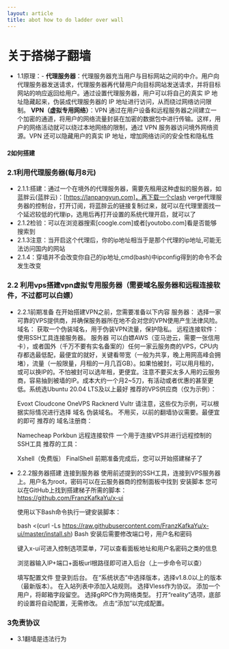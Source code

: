 ```yaml
---
layout: article
title: abot how to do ladder over wall
---
```

# 关于搭梯子翻墙
- 1.1原理：- **代理服务器**：代理服务器充当用户与目标网站之间的中介。用户向代理服务器发送请求，代理服务器再代替用户向目标网站发送请求，并将目标网站的响应返回给用户。通过设置代理服务器，用户可以将自己的真实 IP 地址隐藏起来，伪装成代理服务器的 IP 地址进行访问，从而绕过网络访问限制。
   **VPN（虚拟专用网络）**：VPN 通过在用户设备和远程服务器之间建立一个加密的通道，将用户的网络流量封装在加密的数据包中进行传输。这样，用户的网络活动就可以绕过本地网络的限制，通过 VPN 服务器访问境外网络资源。VPN 还可以隐藏用户的真实 IP 地址，增加网络访问的安全性和隐私性
#### 2如何搭建
### 2.1利用代理服务器(每月8元)
- 2.1.1:搭建：通过一个在境外的代理服务器，需要先租用这种虚拟的服务器，如蓝胖云(蓝胖云)：[https://lanpangyun.com]，再下载一个clash verge代理服务器的控制台，打开订阅，将蓝胖云的链接复制过来，就可以在代理里面找一个延迟较低的代理ip，选用后再打开设置的系统代理开启，就可以了
- 2.1.2检验：可以在浏览器搜索[coogle.com]或者[youtobo.com]看是否能够搜索到
- 2.1.3注意：当开启这个代理后，你的ip地址相当于是那个代理的ip地址,可能无法访问国内的网站
- 2.1.4：穿墙并不会改变你自己的ip地址,cmd(bash)中ipconfig得到的命令不会发生改变
### 2.2 利用vps搭建vpn虚拟专用服务器（需要域名服务器和远程连接软件，不过都可以白嫖）
- 2.2.1前期准备
	在开始搭建VPN之前，您需要准备以下内容
	服务器： 选择一家可靠的VPS提供商，并确保服务器所在地不会对您的VPN使用产生法律风险。
	域名： 获取一个伪装域名，用于伪装VPN流量，保护隐私。
	远程连接软件： 使用SSH工具连接服务器。
	服务器
	可以白嫖AWS（亚马逊云，需要一张信用卡），或者国外（千万不要有实名备案的）任何一家云服务商的VPS，CPU内存都选最低配，最便宜的就好，关键看带宽（一般为共享，晚上用网高峰会拥堵），流量（一般限量，月租的一月几百GB）。如果怕被封，可以用月租的，或可以换IP的。不怕被封可以选年租，更便宜。注意不要买太多人用的云服务商，容易抽到被墙的IP。成本大约一个月2~5刀，有活动或者优惠的甚至更低。系统选Ubuntu 20.04 LTS及以上最好
	推荐的VPS供应商（仅为示例）：
	
	Evoxt
	Cloudcone
	OneVPS
	Racknerd
	Vultr
	请注意，这些仅为示例，可以根据实际情况进行选择
	域名
	伪装域名。 不用买，以前的翻墙协议需要。最便宜的即可
	推荐的
	域名注册商：
	
	Namecheap
	Porkbun
	远程连接软件
	一个用于连接VPS并进行远程控制的SSH工具
	推荐的工具：
	
	Xshell（免费版）
	FinalShell
	前期准备完成后，您可以开始搭建梯子了

- 2.2.2服务器搭建
	连接到服务器
	使用前述提到的SSH工具，连接到VPS服务器上。用户名为root，密码可以在云服务器商的控制面板中找到
	安装脚本
	您可以在GitHub上找到搭建梯子所需的脚本：https://github.com/FranzKafkaYu/x-ui
	
	使用以下Bash命令执行一键安装脚本：
	
	bash <(curl -Ls https://raw.githubusercontent.com/FranzKafkaYu/x-ui/master/install.sh)
	Bash
	安装后需要修改端口号，用户名和密码
	
	键入x-ui可进入控制选项菜单，7可以查看面板地址和用户名密码之类的信息
	
	浏览器输入IP+端口+面板url根路径即可进入后台（上一步命令可以查）
	
	填写配置文件
	登录到后台。
	在“系统状态”中选择版本，选择v1.8.0以上的版本（最新版本）。
	在入站列表中添加入站规则。
	选择Vless作为协议。
	添加一个用户，将邮箱字段留空。
	选择gRPC作为网络类型。
	打开“reality”选项，底部的设置将自动配置，无需修改。
	点击“添加”以完成配置。
### 3免责协议
- 3.1翻墙是违法行为